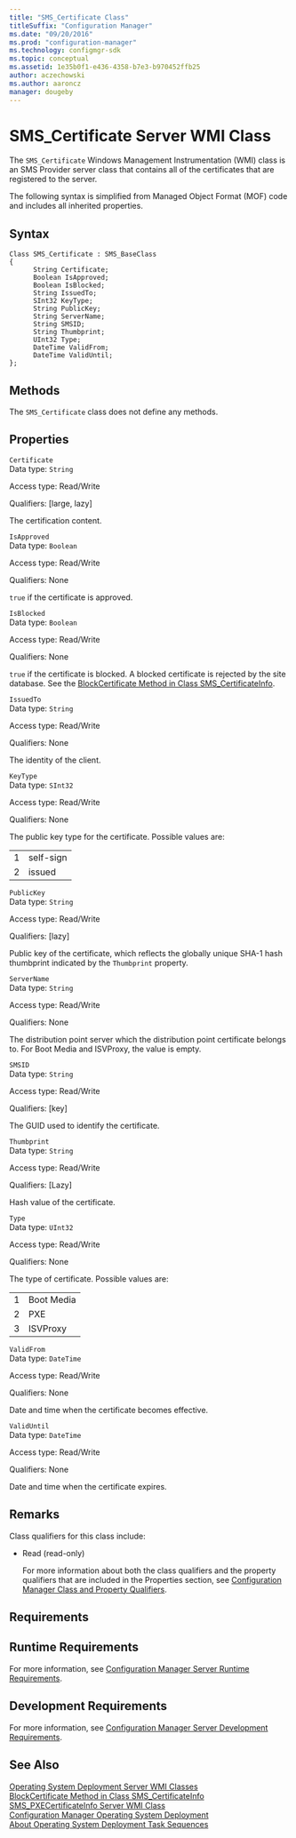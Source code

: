 ```yaml
---
title: "SMS_Certificate Class"
titleSuffix: "Configuration Manager"
ms.date: "09/20/2016"
ms.prod: "configuration-manager"
ms.technology: configmgr-sdk
ms.topic: conceptual
ms.assetid: 1e35b0f1-e436-4358-b7e3-b970452ffb25
author: aczechowski
ms.author: aaroncz
manager: dougeby
---
```

# SMS_Certificate Server WMI Class
The `SMS_Certificate` Windows Management Instrumentation (WMI) class is an SMS Provider server class that contains all of the certificates that are registered to the server.  

 The following syntax is simplified from Managed Object Format (MOF) code and includes all inherited properties.  

## Syntax  

```  
Class SMS_Certificate : SMS_BaseClass  
{  
      String Certificate;  
      Boolean IsApproved;  
      Boolean IsBlocked;  
      String IssuedTo;  
      SInt32 KeyType;  
      String PublicKey;  
      String ServerName;  
      String SMSID;  
      String Thumbprint;  
      UInt32 Type;  
      DateTime ValidFrom;  
      DateTime ValidUntil;  
};  
```  

## Methods  
 The `SMS_Certificate` class does not define any methods.  

## Properties  
 `Certificate`  
 Data type: `String`  

 Access type: Read/Write  

 Qualifiers: [large, lazy]  

 The certification content.  

 `IsApproved`  
 Data type: `Boolean`  

 Access type: Read/Write  

 Qualifiers: None  

 `true` if the certificate is approved.  

 `IsBlocked`  
 Data type: `Boolean`  

 Access type: Read/Write  

 Qualifiers: None  

 `true` if the certificate is blocked. A blocked certificate is rejected by the site database. See the [BlockCertificate Method in Class SMS_CertificateInfo](../../../develop/reference/osd/blockcertificate-method-in-class-sms_certificateinfo.md).  

 `IssuedTo`  
 Data type: `String`  

 Access type: Read/Write  

 Qualifiers: None  

 The identity of the client.  

 `KeyType`  
 Data type: `SInt32`  

 Access type: Read/Write  

 Qualifiers: None  

 The public key type for the certificate. Possible values are:  

|||  
|-|-|  
|1|self-sign|  
|2|issued|  

 `PublicKey`  
 Data type: `String`  

 Access type: Read/Write  

 Qualifiers: [lazy]  

 Public key of the certificate, which reflects the globally unique SHA-1 hash thumbprint indicated by the `Thumbprint` property.  

 `ServerName`  
 Data type: `String`  

 Access type: Read/Write  

 Qualifiers: None  

 The distribution point server which the distribution point certificate belongs to. For Boot Media and ISVProxy, the value is empty.  

 `SMSID`  
 Data type: `String`  

 Access type: Read/Write  

 Qualifiers: [key]  

 The GUID used to identify the certificate.  

 `Thumbprint`  
 Data type: `String`  

 Access type: Read/Write  

 Qualifiers: [Lazy]  

 Hash value of the certificate.  

 `Type`  
 Data type: `UInt32`  

 Access type: Read/Write  

 Qualifiers: None  

 The type of certificate. Possible values are:  

|||  
|-|-|  
|1|Boot Media|  
|2|PXE|  
|3|ISVProxy|  

 `ValidFrom`  
 Data type: `DateTime`  

 Access type: Read/Write  

 Qualifiers: None  

 Date and time when the certificate becomes effective.  

 `ValidUntil`  
 Data type: `DateTime`  

 Access type: Read/Write  

 Qualifiers: None  

 Date and time when the certificate expires.  

## Remarks  
 Class qualifiers for this class include:  

- Read (read-only)  

  For more information about both the class qualifiers and the property qualifiers that are included in the Properties section, see [Configuration Manager Class and Property Qualifiers](../../../develop/reference/misc/class-and-property-qualifiers.md).  

## Requirements  

## Runtime Requirements  
 For more information, see [Configuration Manager Server Runtime Requirements](../../../develop/core/reqs/server-runtime-requirements.md).  

## Development Requirements  
 For more information, see [Configuration Manager Server Development Requirements](../../../develop/core/reqs/server-development-requirements.md).  

## See Also  
 [Operating System Deployment Server WMI Classes](../../../develop/reference/osd/operating-system-deployment-server-wmi-classes.md)   
 [BlockCertificate Method in Class SMS_CertificateInfo](../../../develop/reference/osd/blockcertificate-method-in-class-sms_certificateinfo.md)   
 [SMS_PXECertificateInfo Server WMI Class](../../../develop/reference/osd/sms_pxecertificateinfo-server-wmi-class.md)   
 [Configuration Manager Operating System Deployment](../../../develop/osd/operating-system-deployment.md)   
 [About Operating System Deployment Task Sequences](../../../develop/osd/about-operating-system-deployment-task-sequences.md)
